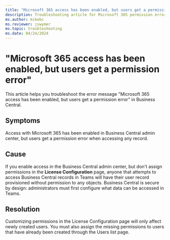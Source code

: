 ```yaml
---
title: "Microsoft 365 access has been enabled, but users get a permission error"
description: Troubleshooting article for Microsoft 365 permission error in Business Central.
ms.author: mikebc
ms.reviewer: jswymer
ms.topic: troubleshooting 
ms.date: 04/24/2024
---
```


# "Microsoft 365 access has been enabled, but users get a permission error"

This article helps you troubleshoot the error message "Microsoft 365 access has been enabled, but users get a permission error" in Business Central.

## Symptoms

Access with Microsoft 365 has been enabled in Business Central admin center, but users get a permission error when accessing any record.

## Cause

If you enable access in the Business Central admin center, but don't assign permissions in the **License Configuration** page, anyone that attempts to access Business Central records in Teams will have their user record provisioned without permission to any objects. Business Central is secure by design: administrators must first configure what data can be accessed in Teams. 

## Resolution

Customizing permissions in the License Configuration page will only affect newly created users. You must also assign the missing permissions to users that have already been created through the Users list page. 